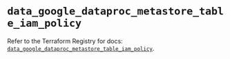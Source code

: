 # `data_google_dataproc_metastore_table_iam_policy`

Refer to the Terraform Registry for docs: [`data_google_dataproc_metastore_table_iam_policy`](https://registry.terraform.io/providers/hashicorp/google/6.38.0/docs/data-sources/dataproc_metastore_table_iam_policy).
